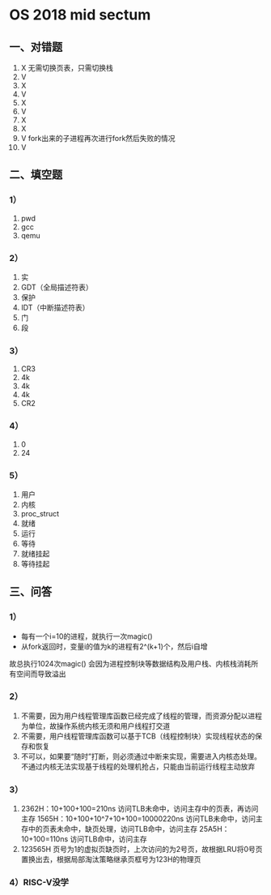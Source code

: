# OS 2018 mid sectum
## 一、对错题
1. X  无需切换页表，只需切换栈
2. V
3. X
4. V
5. X
6. V
7. X
8. X
9. V  fork出来的子进程再次进行fork然后失败的情况
10. V
## 二、填空题
### 1）
1. pwd
2. gcc
3. qemu
### 2）
1. 实
2. GDT（全局描述符表）
3. 保护
4. IDT（中断描述符表） 
5. 门
6. 段
### 3）
1. CR3
2. 4k
3. 4k
4. 4k
5. CR2
### 4）
1. 0
2. 24
### 5）
1. 用户
2. 内核
3. proc_struct
4. 就绪
5. 运行
6. 等待
7. 就绪挂起
8. 等待挂起
## 三、问答
### 1）
- 每有一个i=10的进程，就执行一次magic()
- 从fork返回时，变量i的值为k的进程有2^(k+1)个，然后i自增

故总执行1024次magic()
会因为进程控制块等数据结构及用户栈、内核栈消耗所有空间而导致溢出

### 2）
1. 不需要，因为用户线程管理库函数已经完成了线程的管理，而资源分配以进程为单位，故操作系统内核无须和用户线程打交道
2. 不需要，用户线程管理库函数可以基于TCB（线程控制块）实现线程状态的保存和恢复
3. 不可以，如果要“随时”打断，则必须通过中断来实现，需要进入内核态处理。不通过内核无法实现基于线程的处理机抢占，只能由当前运行线程主动放弃
### 3）
1. 2362H：10+100+100=210ns
访问TLB未命中，访问主存中的页表，再访问主存
1565H：10+100+10^7+10+100=10000220ns
访问TLB未命中，访问主存中的页表未命中，缺页处理，访问TLB命中，访问主存
25A5H：10+100=110ns
访问TLB命中，访问主存
2. 123565H
页号为1的虚拟页缺页时，上次访问的为2号页，故根据LRU将0号页置换出去，根据局部淘汰策略继承页框号为123H的物理页

### 4）RISC-V没学